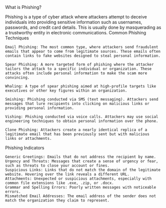 What is Phishing?

Phishing is a type of cyber attack where attackers attempt to deceive individuals into providing sensitive information such as usernames, passwords, and credit card details. This is usually done by masquerading as a trustworthy entity in electronic communications.
Common Phishing Techniques

    Email Phishing: The most common type, where attackers send fraudulent emails that appear to come from legitimate sources. These emails often contain links to fake websites designed to steal personal information.

    Spear Phishing: A more targeted form of phishing where the attacker tailors the attack to a specific individual or organization. These attacks often include personal information to make the scam more convincing.

    Whaling: A type of spear phishing aimed at high-profile targets like executives or other key figures within an organization.

    Smishing: Phishing conducted via SMS (text messaging). Attackers send messages that lure recipients into clicking on malicious links or providing personal information.

    Vishing: Phishing conducted via voice calls. Attackers may use social engineering techniques to obtain personal information over the phone.

    Clone Phishing: Attackers create a nearly identical replica of a legitimate email that has been previously sent but with malicious links or attachments.

Phishing Indicators

    Generic Greetings: Emails that do not address the recipient by name.
    Urgency and Threats: Messages that create a sense of urgency or fear, such as threats to close your account or fines.
    Suspicious Links: Links that do not match the domain of the legitimate website. Hovering over the link reveals a different URL.
    Attachments: Unexpected or suspicious attachments, especially with common file extensions like .exe, .zip, or .docx.
    Grammar and Spelling Errors: Poorly written messages with noticeable errors.
    Mismatched Email Addresses: The email address of the sender does not match the organization they claim to represent.
